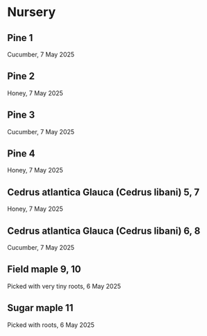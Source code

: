 # Nursery

## Pine 1
Cucumber, 7 May 2025

## Pine 2
Honey, 7 May 2025

## Pine 3
Cucumber, 7 May 2025

## Pine 4
Honey, 7 May 2025

## Cedrus atlantica Glauca (Cedrus libani) 5, 7
Honey, 7 May 2025

## Cedrus atlantica Glauca (Cedrus libani) 6, 8
Cucumber, 7 May 2025

## Field maple 9, 10
Picked with very tiny roots, 6 May 2025

## Sugar maple 11
Picked with roots, 6 May 2025
